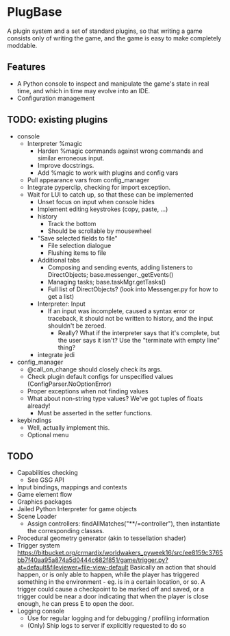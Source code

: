 PlugBase
========

A plugin system and a set of standard plugins, so that writing a game
consists only of writing the game, and the game is easy to make
completely moddable.

Features
--------

* A Python console to inspect and manipulate the game's state in real
  time, and which in time may evolve into an IDE.
* Configuration management

TODO: existing plugins
----------------------

* console
  * Interpreter %magic
    * Harden %magic commands against wrong commands and similar erroneous
      input.
    * Improve docstrings.
    * Add %magic to work with plugins and config vars
  * Pull appearance vars from config_manager
  * Integrate pyperclip, checking for import exception.
  * Wait for LUI to catch up, so that these can be implemented
    * Unset focus on input when console hides
    * Implement editing keystrokes (copy, paste, ...)
    * history
      * Track the bottom
      * Should be scrollable by mousewheel
    * "Save selected fields to file"
      * File selection dialogue
      * Flushing items to file
    * Additional tabs
      * Composing and sending events, adding listeners to DirectObjects; base.messenger._getEvents()
      * Managing tasks; base.taskMgr.getTasks()
      * Full list of DirectObjects? (look into Messenger.py for how to get a list)
    * Interpreter: Input
      * If an input was incomplete, caused a syntax error or traceback, it
        should not be written to history, and the input shouldn't be zeroed.
        * Really? What if the interpreter says that it's complete, but the user
          says it isn't? Use the "terminate with empty line" thing?
    * integrate jedi
* config_manager
  * @call_on_change should closely check its args.
  * Check plugin default configs for unspecified values (ConfigParser.NoOptionError)
  * Proper exceptions when not finding values
  * What about non-string type values? We've got tuples of floats already!
	* Must be asserted in the setter functions.
* keybindings
  * Well, actually implement this.
  * Optional menu

TODO
----

* Capabilities checking
  * See GSG API
* Input bindings, mappings and contexts
* Game element flow
* Graphics packages
* Jailed Python Interpreter for game objects
* Scene Loader
  * Assign controllers: findAllMatches("**/=controller"), then
    instantiate the corresponding classes.
* Procedural geometry generator (akin to tessellation shader)
* Trigger system
  https://bitbucket.org/crmardix/worldwakers_pyweek16/src/ee8159c3765bb7f40aa95a874a5d0444c682f851/game/trigger.py?at=default&fileviewer=file-view-default
  <rdb> Basically an action that should happen, or is only able to happen, while the player has triggered something in the environment - eg. is in a certain location, or so.
  <rdb> A trigger could cause a checkpoint to be marked off and saved, or a trigger could be near a door indicating that when the player is close enough, he can press E to open the door.
* Logging console
  * Use for regular logging and for debugging / profiling information
  * (Only) Ship logs to server if explicitly requested to do so
